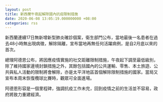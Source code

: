 ```yaml
---
layout: post
title: 新西蘭午夜起解除國內抗疫限制措施
date: 2020-06-08 13:05:19.000000000 +08:00
categories: rss
---
```


新西蘭連續17日無新增新型肺炎確診個案，衛生部門公布，當地最後一名患者在過去48小時無出現病徵，解除隔離，宣布當地再無任何活躍病例，是自2月底以來的首次。

總理阿德恩公布，將因應疫情實施的社交距離限制措施，午夜起下調至最低級別，除了維持國家邊境封鎖措施之外，其餘包括國內的公共運輸、零售、本土旅遊、公共與私人活動的限制將會解除，亦是太平洋地區首個解除限制措施的國家。當局又宣布本周末恢復欖球比賽時，觀眾可全面進場。

阿德恩形容是一個里程碑，強調抗疫工作未完，回到疫情之前的生活並不容易，政府將致力重建經濟。

